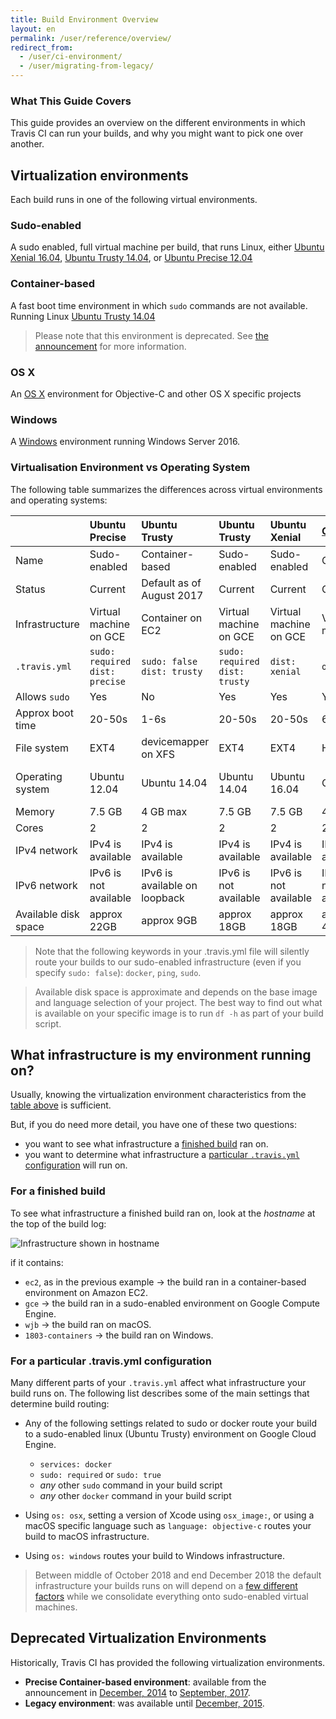 ```yaml
---
title: Build Environment Overview
layout: en
permalink: /user/reference/overview/
redirect_from:
  - /user/ci-environment/
  - /user/migrating-from-legacy/
---
```


### What This Guide Covers

This guide provides an overview on the different environments in which
Travis CI can run your builds, and why you might want to pick one over another.



## Virtualization environments

Each build runs in one of the following virtual environments.

### Sudo-enabled

A sudo enabled, full virtual machine per build, that runs Linux, either [Ubuntu Xenial 16.04](/user/reference/xenial/), [Ubuntu Trusty 14.04](/user/reference/trusty/), or [Ubuntu Precise 12.04](/user/reference/precise/)

### Container-based

A fast boot time environment in which `sudo` commands are not available. Running Linux [Ubuntu Trusty 14.04](/user/reference/trusty/)
> Please note that this environment is deprecated. See [the
announcement](https://blog.travis-ci.com/2018-10-04-combining-linux-infrastructures)
for more information.

### OS X

An [OS X](/user/reference/osx/) environment for Objective-C and other OS X specific projects

### Windows

A [Windows](/user/reference/windows/) environment running Windows Server 2016.

### Virtualisation Environment vs Operating System

The following table summarizes the differences across virtual environments and operating systems:

|                      | Ubuntu Precise                        | Ubuntu Trusty                     | Ubuntu Trusty                        | Ubuntu Xenial                        | [OS X](/user/reference/osx/) | [Windows](/user/reference/windows) |
|:---------------------|:--------------------------------------|:----------------------------------|:-------------------------------------|:-------------------------------------|:-----------------------------|:-----------------------------------|
| Name                 | Sudo-enabled                          | Container-based                   | Sudo-enabled                         | Sudo-enabled                         | OS X                         | Windows                            |
| Status               | Current                               | Default as of August 2017         | Current                              | Current                              | Current                      | Early release                      |
| Infrastructure       | Virtual machine on GCE                | Container on EC2                  | Virtual machine on GCE               | Virtual machine on GCE               | Virtual machine              | Virtual machine on GCE             |
| `.travis.yml`        | `sudo: required` <br> `dist: precise` | `sudo: false` <br> `dist: trusty` | `sudo: required` <br> `dist: trusty` | `dist: xenial`                       | `os: osx`                    | `os: windows`                      |
| Allows `sudo`        | Yes                                   | No                                | Yes                                  | Yes                                  | Yes                          | No                                 |
| Approx boot time     | 20-50s                                | 1-6s                              | 20-50s                               | 20-50s                               | 60-90s                       | 60-120s                            |
| File system          | EXT4                                  | devicemapper on XFS               | EXT4                                 | EXT4                                 | HFS+                         | NTFS                               |
| Operating system     | Ubuntu 12.04                          | Ubuntu 14.04                      | Ubuntu 14.04                         | Ubuntu 16.04                         | OS X                         | Windows Server 2016                |
| Memory               | 7.5 GB                                | 4 GB max                          | 7.5 GB                               | 7.5 GB                               | 4 GB                         | 8 GB                               |
| Cores                | 2                                     | 2                                 | 2                                    | 2                                    | 2                            | 2                                  |
| IPv4 network         | IPv4 is available                     | IPv4 is available                 | IPv4 is available                    | IPv4 is available                    | IPv4 is available            | IPv4 is available                  |
| IPv6 network         | IPv6 is not available                 | IPv6 is available on loopback     | IPv6 is not available                | IPv6 is not available                | IPv6 is not available        | IPv6 is not available              |
| Available disk space | approx 22GB                           | approx 9GB                        | approx 18GB                          | approx 18GB                          | approx 41GB                  | approx 19 GB                       |

> Note that the following keywords in your .travis.yml file will silently route your builds to our sudo-enabled infrastructure (even if you specify `sudo: false`): `docker`, `ping`, `sudo`.

> Available disk space is approximate and depends on the base image and language selection of your project.
  The best way to find out what is available on your specific image is to run `df -h` as part of your build script.

## What infrastructure is my environment running on?

Usually, knowing the virtualization environment characteristics from the [table above](#virtualisation-environment-vs-operating-system) is sufficient.

But, if you do need more detail, you have one of these two questions:

* you want to see what infrastructure a [finished build](#for-a-finished-build) ran on.
* you want to determine what infrastructure a [particular `.travis.yml` configuration](#for-a-particular-travisyml-configuration) will run on.

### For a finished build

To see what infrastructure a finished build ran on, look at the *hostname* at the top of the build log:

![Infrastructure shown in hostname](/images/ui/what-infrastructure.png "Infrastructure shown in hostname")

if it contains:

* `ec2`, as in the previous example → the build ran in a container-based environment on Amazon EC2.
* `gce` → the build ran in a sudo-enabled environment on Google Compute Engine.
* `wjb` → the build ran on macOS.
* `1803-containers` → the build ran on Windows.

### For a particular .travis.yml configuration

Many different parts of your `.travis.yml` affect what infrastructure your build runs on. The following list describes some of the main settings that determine build routing:

* Any of the following settings related to sudo or docker route your build to a sudo-enabled linux (Ubuntu Trusty) environment on Google Cloud Engine.

  - `services: docker`
  - `sudo: required` or `sudo: true`
  - *any* other `sudo` command in your build script
  - *any* other `docker` command in your build script

* Using `os: osx`, setting a version of Xcode using `osx_image:`, or using a macOS specific language such as `language: objective-c` routes your build to macOS infrastructure.

* Using `os: windows` routes your build to Windows infrastructure.

> Between middle of October 2018 and end December 2018 the default infrastructure
> your builds runs on will depend on a [few different
> factors](https://blog.travis-ci.com/2018-10-04-combining-linux-infrastructures)
> while we consolidate everything onto sudo-enabled virtual machines.

## Deprecated Virtualization Environments

Historically, Travis CI has provided the following virtualization environments.

- **Precise Container-based environment**: available from the announcement in [December, 2014](https://blog.travis-ci.com/2014-12-17-faster-builds-with-container-based-infrastructure/) to [September, 2017](https://blog.travis-ci.com/2017-08-31-trusty-as-default-status).
- **Legacy environment**: was available until [December, 2015](https://blog.travis-ci.com/2015-11-27-moving-to-a-more-elastic-future).
